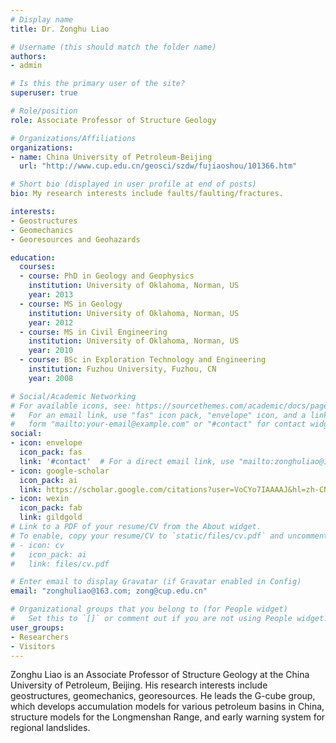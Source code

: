 ```yaml
---
# Display name
title: Dr. Zonghu Liao

# Username (this should match the folder name)
authors:
- admin

# Is this the primary user of the site?
superuser: true

# Role/position
role: Associate Professor of Structure Geology

# Organizations/Affiliations
organizations:
- name: China University of Petroleum-Beijing
  url: "http://www.cup.edu.cn/geosci/szdw/fujiaoshou/101366.htm"

# Short bio (displayed in user profile at end of posts)
bio: My research interests include faults/faulting/fractures.

interests:
- Geostructures
- Geomechanics
- Georesources and Geohazards

education:
  courses:
  - course: PhD in Geology and Geophysics
    institution: University of Oklahoma, Norman, US
    year: 2013
  - course: MS in Geology
    institution: University of Oklahoma, Norman, US
    year: 2012
  - course: MS in Civil Engineering
    institution: University of Oklahoma, Norman, US
    year: 2010
  - course: BSc in Exploration Technology and Engineering
    institution: Fuzhou University, Fuzhou, CN
    year: 2008

# Social/Academic Networking
# For available icons, see: https://sourcethemes.com/academic/docs/page-builder/#icons
#   For an email link, use "fas" icon pack, "envelope" icon, and a link in the
#   form "mailto:your-email@example.com" or "#contact" for contact widget.
social:
- icon: envelope
  icon_pack: fas
  link: '#contact'  # For a direct email link, use "mailto:zonghuliao@163.com".
- icon: google-scholar
  icon_pack: ai
  link: https://scholar.google.com/citations?user=VoCYo7IAAAAJ&hl=zh-CN
- icon: wexin
  icon_pack: fab
  link: gildgold
# Link to a PDF of your resume/CV from the About widget.
# To enable, copy your resume/CV to `static/files/cv.pdf` and uncomment the lines below.
# - icon: cv
#   icon_pack: ai
#   link: files/cv.pdf

# Enter email to display Gravatar (if Gravatar enabled in Config)
email: "zonghuliao@163.com; zong@cup.edu.cn"

# Organizational groups that you belong to (for People widget)
#   Set this to `[]` or comment out if you are not using People widget.
user_groups:
- Researchers
- Visitors
---
```


Zonghu Liao is an Associate Professor of Structure Geology at the China University of Petroleum, Beijing. His research interests include geostructures, geomechanics, georesources. He leads the G-cube group, which develops accumulation models for various petroleum basins in China, structure models for the Longmenshan Range, and early warning system for regional landslides. 


